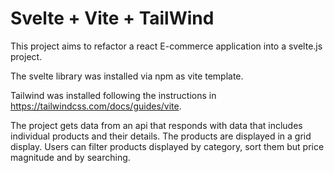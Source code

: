 # Svelte + Vite + TailWind

This project aims to refactor a react E-commerce application into a svelte.js project.

The svelte library was installed via npm as vite template.

Tailwind was installed following the instructions in https://tailwindcss.com/docs/guides/vite.

The project gets data from an api that responds with data that includes individual products and their details.
The products are displayed in a grid display. 
Users can filter products displayed by category, sort them but price magnitude and by searching.


```
